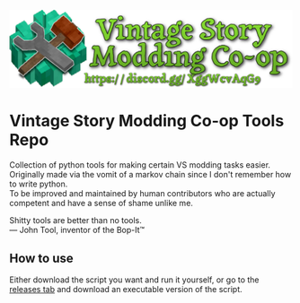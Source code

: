![discord.gg/XggWcvAqG9](https://github.com/HugoCortell/vs_rptts/blob/main/media/coopinvite.png)

# Vintage Story Modding Co-op Tools Repo
Collection of python tools for making certain VS modding tasks easier. Originally made via the vomit of a markov chain since I don't remember how to write python.<br>
To be improved and maintained by human contributors who are actually competent and have a sense of shame unlike me.

Shitty tools are better than no tools.<br>
— John Tool, inventor of the Bop-It™

## How to use
Either download the script you want and run it yourself, or go to the [releases tab](https://github.com/HugoCortell/VS_Modding_Coop_Tools/releases) and download an executable version of the script.
